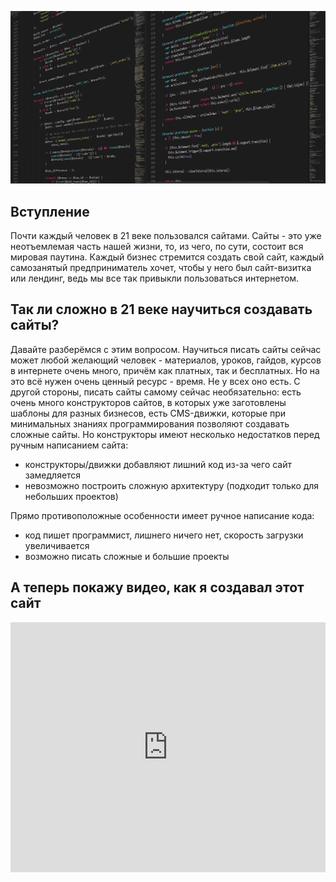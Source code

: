 ![preview.png](fQaEusvj7HXb1GueCmb4QN7664W5On6QEdEppxzV.png)
## Вступление

Почти каждый человек в 21 веке пользовался сайтами. Сайты - это уже неотъемлемая часть нашей жизни, то, из чего, по сути, состоит вся мировая паутина. Каждый бизнес стремится создать свой сайт, каждый самозанятый предприниматель хочет, чтобы у него был сайт-визитка или лендинг, ведь мы все так привыкли пользоваться интернетом.

## Так ли сложно в 21 веке научиться создавать сайты?

Давайте разберёмся с этим вопросом. Научиться писать сайты сейчас может любой желающий человек - материалов, уроков, гайдов, курсов в интернете очень много, причём как платных, так и бесплатных. Но на это всё нужен очень ценный ресурс - время. Не у всех оно есть. С другой стороны, писать сайты самому сейчас необязательно: есть очень много конструкторов сайтов, в которых уже заготовлены шаблоны для разных бизнесов, есть CMS-движки, которые при минимальных знаниях программирования позволяют создавать сложные сайты. Но конструкторы имеют несколько недостатков перед ручным написанием сайта:

- конструкторы/движки добавляют лишний код из-за чего сайт замедляется
- невозможно построить сложную архитектуру (подходит только для небольших проектов)

Прямо противоположные особенности имеет ручное написание кода:

- код пишет программист, лишнего ничего нет, скорость загрузки увеличивается
- возможно писать сложные и большие проекты

## А теперь покажу видео, как я создавал этот сайт

<iframe width="100%" height="400" src="https://www.youtube.com/embed/mnNTIXDIJRs\" title="YouTube video player" frameborder="0" allow="accelerometer; autoplay; clipboard-write; encrypted-media; gyroscope; picture-in-picture" allowfullscreen></iframe>
